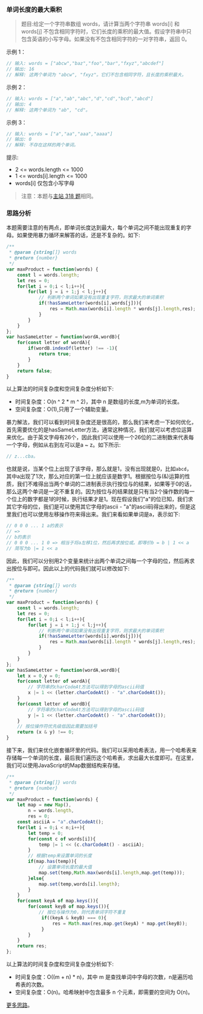 ### 单词长度的最大乘积 

> 题目:给定一个字符串数组 words，请计算当两个字符串 words[i] 和 words[j] 不包含相同字符时，它们长度的乘积的最大值。假设字符串中只包含英语的小写字母。如果没有不包含相同字符的一对字符串，返回 0。

示例 1：

```js
// 输入: words = ["abcw","baz","foo","bar","fxyz","abcdef"]
// 输出: 16 
// 解释: 这两个单词为 "abcw", "fxyz"。它们不包含相同字符，且长度的乘积最大。
```

示例 2：

```js
// 输入: words = ["a","ab","abc","d","cd","bcd","abcd"]
// 输出: 4 
// 解释: 这两个单词为 "ab", "cd"。
```

示例 3：

```js
// 输入: words = ["a","aa","aaa","aaaa"]
// 输出: 0 
// 解释: 不存在这样的两个单词。
```

提示:

* 2 <= words.length <= 1000
* 1 <= words[i].length <= 1000
* words[i] 仅包含小写字母

> 注意：本题与[主站 318 题](https://leetcode-cn.com/problems/maximum-product-of-word-lengths/)相同。 

### 思路分析

本题需要注意的有两点，即单词长度达到最大，每个单词之间不能出现重复的字母。如果使用暴力循环来解答的话，还是不复杂的。如下:

```js
/**
 * @param {string[]} words
 * @return {number}
 */
var maxProduct = function(words) {
    const l = words.length;
    let res = 0;
    for(let i = 0;i < l;i++){
        for(let j = i + 1;j < l;j++){
            // 判断两个单词如果没有出现重复字符，则求最大的单词乘积
            if(!hasSameLetter(words[i],words[j])){
                res = Math.max(words[i].length * words[j].length,res);
            }
        }
    }
};
var hasSameLetter = function(wordA,wordB){
    for(const letter of wordA){
        if(wordB.indexOf(letter) !== -1){
            return true;
        }
    }
    return false;
}
```

以上算法的时间复杂度和空间复杂度分析如下:

* 时间复杂度：O(n ^ 2 * m ^ 2)，其中 n 是数组的长度,m为单词的长度。
* 空间复杂度：O(1),只用了一个辅助变量。

暴力解法，我们可以看到时间复杂度还是很高的，那么我们来考虑一下如何优化，首先需要优化的是hasSameLetter方法，通常这种情况，我们就可以考虑位运算来优化。由于英文字母有26个，因此我们可以使用一个26位的二进制数来代表每一个字母，例如从右到左可以是a ~ z。如下所示:

```js
// z...cba。
```

也就是说，当某个位上出现了该字母，那么就是1，没有出现就是0，比如`abcd`，其中a出现了1次，那么对应的第一位上就应该是数字1。根据按位与(&)运算的性质，我们不难得出当两个单词的二进制表示执行按位与的结果，如果等于0的话，那么这两个单词是一定不重复的。因为按位与的结果就是只有当2个操作数的每一个位上的数字都是1的时候，执行结果才是1。现在假设我们"a"的位已知，我们求其它字母的位，我们是可以使用其它字母的ascii - "a"的ascii码得出来的，但是这里我们也可以使用左移操作符来得出来。我们来看如果单词是a，表示如下:

```js
// 0 0 0 ... 1 a的表示
// =>
// b的表示
// 0 0 0 ... 1 0 => 相当于将a左移1位，然后再求按位或。即等价b = b | 1 << a
// 简写为b |= 1 << a
```

因此，我们可以分别用2个变量来统计出两个单词之间每一个字母的位，然后再求出按位与即可。因此以上的代码我们就可以修改如下:

```js
/**
 * @param {string[]} words
 * @return {number}
 */
var maxProduct = function(words) {
    const l = words.length;
    let res = 0;
    for(let i = 0;i < l;i++){
        for(let j = i + 1;j < l;j++){
            // 判断两个单词如果没有出现重复字符，则求最大的单词乘积
            if(!hasSameLetter(words[i],words[j])){
                res = Math.max(words[i].length * words[j].length,res);
            }
        }
    }
};
var hasSameLetter = function(wordA,wordB){
    let x = 0,y = 0;
    for(const letter of wordA){
        // 字符串的charCodeAt方法可以得到字母的ascii码值
        x |= 1 << (letter.charCodeAt() - "a".charCodeAt());
    }
    for(const letter of wordB){
        // 字符串的charCodeAt方法可以得到字母的ascii码值
        y |= 1 << (letter.charCodeAt() - "a".charCodeAt());
    }
    // 按位操作符优先级低因此需要加括号
    return (x & y) !== 0;
}
```

接下来，我们来优化嵌套循环里的代码。我们可以采用哈希表法，用一个哈希表来存储每一个单词的长度，最后我们遍历这个哈希表，求出最大长度即可。在这里，我们可以使用JavaScript的Map数据结构来存储。

```js
/**
 * @param {string[]} words
 * @return {number}
 */
var maxProduct = function(words) {
    let map = new Map(),
        n = words.length,
        res = 0;
    const asciiA = "a".charCodeAt();
    for(let i = 0;i < n;i++){
        let temp = 0;
        for(const c of words[i]){
            temp |= 1 << (c.charCodeAt() - asciiA);
        }
        // 根据temp来设置单词的长度
        if(map.has(temp)){
            // 设置单词长度的最大值
            map.set(temp,Math.max(words[i].length,map.get(temp)));
        }else{
            map.set(temp,words[i].length);
        }
    }
    for(const keyA of map.keys()){
        for(const keyB of map.keys()){
            // 按位与操作为0，则代表单词字符不重复
             if((keyA & keyB) === 0){
                 res = Math.max(res,map.get(keyA) * map.get(keyB));
             }
        }
    }
    return res;
};
```

以上算法的时间复杂度和空间复杂度分析如下:

* 时间复杂度：O((m + n) * n)，其中 m 是查找单词中字母的次数，n是遍历哈希表的次数。
* 空间复杂度：O(n)。哈希映射中包含最多 n 个元素，即需要的空间为 O(n)。

[更多思路](https://leetcode-cn.com/problems/aseY1I/solution/jian-zhi-offer-2-mian-shi-ti-5-shu-zhong-8iqq/)。
